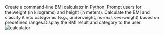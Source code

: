 Create a command-line BMI calculator in Python. Prompt users for theiweight (in kilograms) and height (in meters). Calculate the BMI and classify it into categories
(e.g., underweight, normal, overweight) based on predefined ranges.Display the BMI result and category to the user.
![calculator](https://github.com/user-attachments/assets/9fb961d1-5055-44a7-be67-4a95a4559ebb)

